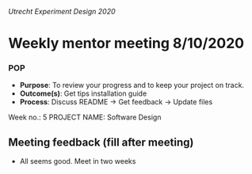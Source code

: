 *Utrecht Experiment Design 2020*

# Weekly mentor meeting 8/10/2020

### POP

+ **Purpose**: To review your progress and to keep your project on track.
+ **Outcome(s)**: Get tips installation guide
+ **Process**: Discuss README → Get feedback → Update files

Week no.: 5
PROJECT NAME: Software Design 



## Meeting feedback (fill after meeting)

+ All seems good. Meet in two weeks
